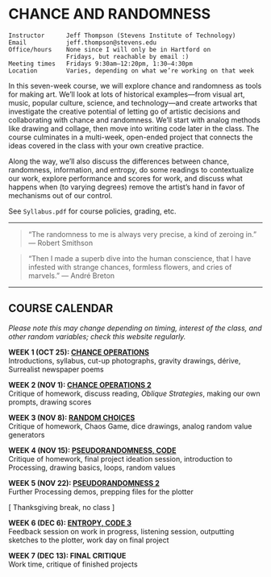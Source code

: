 # CHANCE AND RANDOMNESS

    Instructor      Jeff Thompson (Stevens Institute of Technology)
    Email           jeff.thompson@stevens.edu 
    Office/hours    None since I will only be in Hartford on 
                    Fridays, but reachable by email :)
    Meeting times   Fridays 9:30am–12:20pm, 1:30–4:30pm
    Location        Varies, depending on what we’re working on that week

In this seven-week course, we will explore chance and randomness as tools for making art. We’ll look at lots of historical examples—from visual art, music, popular culture, science, and technology—and create artworks that investigate the creative potential of letting go of artistic decisions and collaborating with chance and randomness. We’ll start with analog methods like drawing and collage, then move into writing code later in the class. The course culminates in a multi-week, open-ended project that connects the ideas covered in the class with your own creative practice.

Along the way, we’ll also discuss the differences between chance, randomness, information, and entropy, do some readings to contextualize our work, explore performance and scores for work, and discuss what happens when (to varying degrees) remove the artist’s hand in favor of mechanisms out of our control.

See `Syllabus.pdf` for course policies, grading, etc.

***  

> “The randomness to me is always very precise, a kind of zeroing in.” — Robert Smithson

> “Then I made a superb dive into the human conscience, that I have infested with strange chances, formless flowers, and cries of marvels.” — André Breton

***  

## COURSE CALENDAR
*Please note this may change depending on timing, interest of the class, and other random variables; check this website regularly.*

**WEEK 1 (OCT 25): [CHANCE OPERATIONS](https://github.com/jeffThompson/ChanceAndRandomness/blob/master/Week01-ChanceOperations.md)**  
Introductions, syllabus, cut-up photographs, gravity drawings, dérive, Surrealist newspaper poems

**WEEK 2 (NOV 1): [CHANCE OPERATIONS 2](https://github.com/jeffThompson/ChanceAndRandomness/blob/master/Week02-ChanceOperations2.md)**  
Critique of homework, discuss reading, *Oblique Strategies*, making our own prompts, drawing scores 

**WEEK 3 (NOV 8): [RANDOM CHOICES](https://github.com/jeffThompson/ChanceAndRandomness/blob/master/Week03-RandomChoices.md)**  
Critique of homework, Chaos Game, dice drawings, analog random value generators

**WEEK 4 (NOV 15): [PSEUDORANDOMNESS, CODE](https://github.com/jeffThompson/ChanceAndRandomness/blob/master/Week04-Pseudorandomness.md)**  
Critique of homework, final project ideation session, introduction to Processing, drawing basics, loops, random values  

**WEEK 5 (NOV 22): [PSEUDORANDOMNESS 2](https://github.com/jeffThompson/ChanceAndRandomness/blob/master/Week05-Psuedoranomness2.md)**  
Further Processing demos, prepping files for the plotter  

\[ Thanksgiving break, no class \]

**WEEK 6 (DEC 6): [ENTROPY, CODE 3](https://github.com/jeffThompson/ChanceAndRandomness/blob/master/Week06-EntropyAndInformation.md)**  
Feedback session on work in progress, listening session, outputting sketches to the plotter, work day on final project  

**WEEK 7 (DEC 13): FINAL CRITIQUE**  
Work time, critique of finished projects

